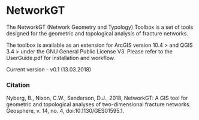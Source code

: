 # NetworkGT
The NetworkGT (Network Geometry and Typology) Toolbox is a set of tools designed for the geometric and topological analysis of fracture networks.

The toolbox is available as an extension for ArcGIS version 10.4 > and QGIS 3.4 > under the GNU General Public License V3. Please refer to the UserGuide.pdf for installation and workflow.

Current version - v0.1 (13.03.2018)

### Citation

Nyberg, B., Nixon, C.W., Sanderson, D.J., 2018, NetworkGT: A GIS tool for geometric and topological analyses of two-dimensional fracture networks. Geosphere, v. 14, no. 4, doi:10.1130/GES01595.1.
